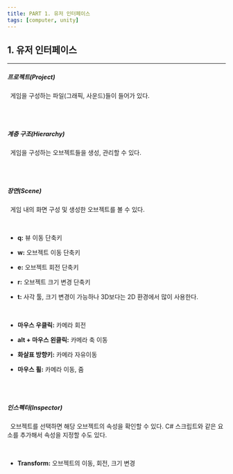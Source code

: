 ```yaml
---
title: PART 1. 유저 인터페이스
tags: [computer, unity]  
---
```

## 1. 유저 인터페이스
<hr>

##### 프로젝트(Project)

&ensp;게임을 구성하는 파일(그래픽, 사운드)들이 들어가 있다.

<br>
<br>

##### 계층 구조(Hierarchy)

&ensp;게임을 구성하는 오브젝트들을 생성, 관리할 수 있다.

<br>
<br>

##### 장면(Scene)

&ensp;게임 내의 화면 구성 및 생성한 오브젝트를 볼 수 있다.

<br>

- **q:** 뷰 이동 단축키
+ **w:** 오브젝트 이동 단축키
- **e:** 오브젝트 회전 단축키
+ **r:** 오브젝트 크기 변경 단축키
- **t:** 사각 툴, 크기 변경이 가능하나 3D보다는 2D 환경에서 많이 사용한다.

<br>

- **마우스 우클릭:** 카메라 회전
+ **alt + 마우스 왼클릭:** 카메라 축 이동
- **화살표 방향키:** 카메라 자유이동
+ **마우스 휠:** 카메라 이동, 줌

<br>
<br>

##### 인스펙터(Inspector)

&ensp;오브젝트를 선택하면 해당 오브젝트의 속성을 확인할 수 있다. C# 스크립트와 같은 요소를 추가해서 속성을 지정할 수도 있다.

<br>

- **Transform:** 오브젝트의 이동, 회전, 크기 변경

<br>
<br>
<br>


